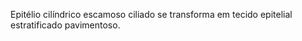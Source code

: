 Epitélio cilíndrico escamoso ciliado se transforma em tecido epitelial estratificado pavimentoso. 



